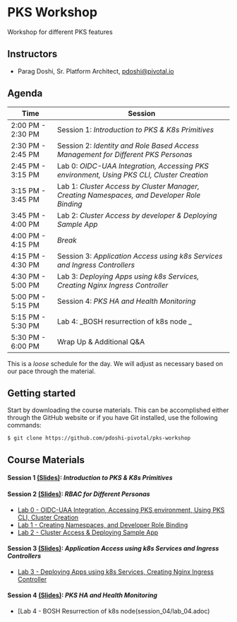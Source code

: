 # PKS Workshop
Workshop for different PKS features

## Instructors
- Parag Doshi, Sr. Platform Architect, pdoshi@pivotal.io

## Agenda

Time | Session
---- | -------
2:00 PM - 2:30 PM | Session 1: _Introduction to PKS & K8s Primitives_
2:30 PM - 2:45 PM | Session 2: _Identity and Role Based Access Management for Different PKS Personas_
2:45 PM - 3:15 PM | Lab 0: _OIDC-UAA Integration, Accessing PKS environment, Using PKS CLI, Cluster Creation_ 
3:15 PM - 3:45 PM | Lab 1: _Cluster Access by Cluster Manager, Creating Namespaces, and Developer Role Binding_ 
3:45 PM - 4:00 PM | Lab 2: _Cluster Access by developer & Deploying Sample App_
4:00 PM - 4:15 PM | _Break_
4:15 PM - 4:30 PM | Session 3: _Application Access using k8s Services and Ingress Controllers_
4:30 PM - 5:00 PM | Lab 3: _Deploying Apps using k8s Services, Creating Nginx Ingress Controller_
5:00 PM - 5:15 PM | Session 4: _PKS HA and Health Monitoring_
5:15 PM - 5:30 PM | Lab 4: _BOSH resurrection of k8s node _
5:30 PM - 6:00 PM | Wrap Up & Additional Q&A


This is a _loose_ schedule for the day. We will adjust as necessary based on our pace through the material.

## Getting started

Start by downloading the course materials.  This can be accomplished either through the GitHub website or if you have Git installed, use the following commands:

```
$ git clone https://github.com/pdoshi-pivotal/pks-workshop
```

## Course Materials

#### Session 1 [(Slides)](session_01/Session_1_Intro_to_PKS_and_k8s.pdf): _Introduction to PKS & K8s Primitives_

#### Session 2 [(Slides)](session_02/Session_2_RBAC_PKS_Personas.pdf): _RBAC for Different Personas_
  - [Lab 0 - OIDC-UAA Integration, Accessing PKS environment, Using PKS CLI, Cluster Creation](session_02/lab_00.adoc)
  - [Lab 1 - Creating Namespaces, and Developer Role Binding](session_02/lab_01.adoc)
  - [Lab 2 - Cluster Access & Deploying Sample App](session_02/lab_02.adoc)

#### Session 3 [(Slides)](session_03/Session_3_k8s_Services_Ingress.pdf): _Application Access using k8s Services and Ingress Controllers_
  - [Lab 3 - Deploying Apps using k8s Services, Creating Nginx Ingress Controller](session_03/lab_03.adoc)
 
 #### Session 4 [(Slides)](session_04/Session_4_PKS_HA_Health_Monitoring.pdf): _PKS HA and Health Monitoring_
  - [Lab 4 - BOSH Resurrection of k8s node(session_04/lab_04.adoc)
 

